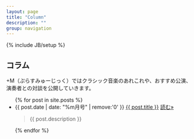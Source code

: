 ```yaml
---
layout: page
title: "Column"
description: ""
group: navigation
---
```

{% include JB/setup %}

## コラム
+M（ぷらすみゅーじっく）ではクラシック音楽のあれこれや、おすすめ公演、演奏者との対談を公開していきます。

<ul class="post-list">
    {% for post in site.posts %}
      <li>
        <span class="post-meta">{{ post.date | date: "%m月号" | remove:'0' }}</span> 
          <a class="post-link" href="{{ post.url | prepend: site.baseurl }}">{{ post.title }}</a>
   		<a class="btn btn-default pull-right" href="{{ post.url | prepend: site.baseurl }}" role="button">読む»</a>
      <blockquote>
      {{ post.description }}
      </blockquote>
      </li>
    {% endfor %}
</ul>